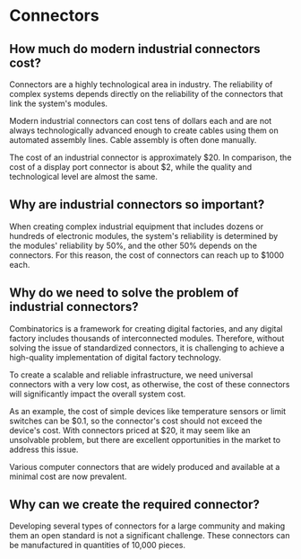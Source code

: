 # Connectors

## How much do modern industrial connectors cost?
Connectors are a highly technological area in industry. The reliability of complex systems depends directly on the reliability of the connectors that link the system's modules.

Modern industrial connectors can cost tens of dollars each and are not always technologically advanced enough to create cables using them on automated assembly lines. Cable assembly is often done manually.

The cost of an industrial connector is approximately $20. In comparison, the cost of a display port connector is about $2, while the quality and technological level are almost the same.

## Why are industrial connectors so important?
When creating complex industrial equipment that includes dozens or hundreds of electronic modules, the system's reliability is determined by the modules' reliability by 50%, and the other 50% depends on the connectors. For this reason, the cost of connectors can reach up to $1000 each.

## Why do we need to solve the problem of industrial connectors?
Combinatorics is a framework for creating digital factories, and any digital factory includes thousands of interconnected modules. Therefore, without solving the issue of standardized connectors, it is challenging to achieve a high-quality implementation of digital factory technology.

To create a scalable and reliable infrastructure, we need universal connectors with a very low cost, as otherwise, the cost of these connectors will significantly impact the overall system cost.

As an example, the cost of simple devices like temperature sensors or limit switches can be $0.1, so the connector's cost should not exceed the device's cost. With connectors priced at $20, it may seem like an unsolvable problem, but there are excellent opportunities in the market to address this issue.

Various computer connectors that are widely produced and available at a minimal cost are now prevalent.

## Why can we create the required connector?
Developing several types of connectors for a large community and making them an open standard is not a significant challenge. These connectors can be manufactured in quantities of 10,000 pieces.

